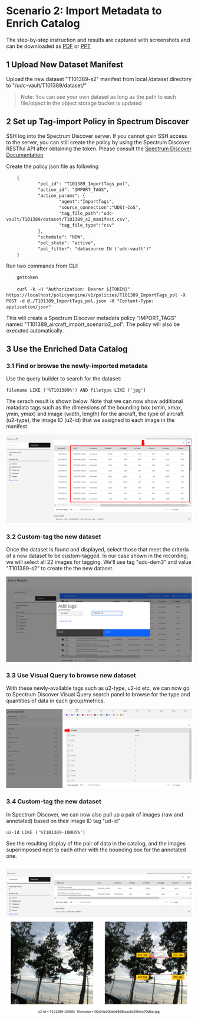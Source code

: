 # Scenario 2: Import Metadata to Enrich Catalog



The step-by-step instruction and results are captured with screenshots and can be downloaded as [PDF](recording/T101389-Scenario2-v20210921.pdf) or [PPT](recording/T101389-Scenario2-v20210921.pptx)



## 1 Upload New Dataset Manifest

Upload the new dataset "T101389-s2" manifest from local /dataset directory to "/udc-vault/T101389/dataset/"

> Note: You can use your own dataset as long as the path to each file/object in the object storage bucket is updated



## 2 Set up Tag-import Policy in Spectrum Discover

SSH log into the Spectrum Discover server. If you cannot gain SSH access to the server, you can still create the policy by using the Spectrum Discover RESTful API after obtaining the token. Please consult the [Spectrum Discover Documentation](https://www.ibm.com/docs/en/spectrum-discover)


Create the policy json file as following

        {
                "pol_id": "T101389_ImportTags_pol",
                "action_id": "IMPORT_TAGS",
                "action_params": {
                        "agent":"ImportTags",
                        "source_connection":"UDSt-CoS",
                        "tag_file_path":"udc-vault/T101389/dataset/T101389_s2_manifest.csv",
                        "tag_file_type":"csv"
                },
                "schedule": "NOW",
                "pol_state": "active",
                "pol_filter": "datasource IN ('udc-vault')"
        }


Run two commands from CLI:

        gettoken

        curl -k -H "Authorization: Bearer ${TOKEN}" https://localhost/policyengine/v1/policies/T101389_ImportTags_pol -X POST -d @./T101389_ImportTags_pol.json -H "Content-Type: application/json"


This will create a Spectrum Discover metadata policy "IMPORT_TAGS" named "T101389_aircraft_import_scenario2_pol". The policy will also be executed automatically. 




## 3 Use the Enriched Data Catalog


### 3.1 Find or browse the newly-imported metadata 

Use the query builder to search for the dataset: 

    filename LIKE ('%T101389%') AND filetype LIKE ('jpg')


The serach result is shown below. Note that we can now show additional matadata tags such as the dimensions of the bounding box (xmin, xmax, ymin, ymax) and image (width, length) for the aircraft, the type of aircraft (u2-type), the image ID (u2-id) that we assigned to each image in the manifest. 

<img src=recording/T101389-Scenario2-importtagresult.png>


### 3.2 Custom-tag the new dataset

Once the dataset is found and displayed, select those that meet the criteria of a new dataset to be custom-tagged. In our case shown in the recording, we will select all 22 images for tagging. We'll use tag "udc-dem3" and value "T101389-s2" to create the the new dataset. 

<img src=recording/T101389-Scenario2-customtag.png>


### 3.3 Use Visual Query to browse new dataset

With these newly-available tags such as u2-type, u2-id etc, we can now go to Spectrum Discover Visual Query search panel to browse for the type and quantities of data in each group/metrics. 


<img src=recording/T101389-Scenario2-visualsearchtype.png>


### 3.4 Custom-tag the new dataset

In Spectrum Discover, we can now also pull up a pair of images (raw and annotated) based on their image ID tag "ud-id"

    u2-id LIKE ('%T101389-10005%')


See the resulting display of the pair of data in the catalog, and the images superimposed next to each other with the bounding box for the annotated one. 

<img src=recording/T101389-Scenario2-finding-pair-1.png>

<img src=recording/T101389-Scenario2-finding-pair-2.png>
